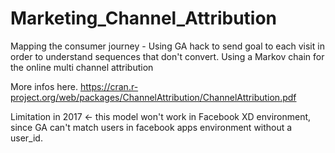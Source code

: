 # Marketing_Channel_Attribution
Mapping the consumer journey - Using GA hack to send goal to each visit in order to understand sequences that don't convert.
Using a Markov chain for the online multi channel attribution

More infos here.
https://cran.r-project.org/web/packages/ChannelAttribution/ChannelAttribution.pdf

Limitation in 2017 <- this model won't work in Facebook XD environment, since GA can't match users in facebook apps environment without a user_id.

